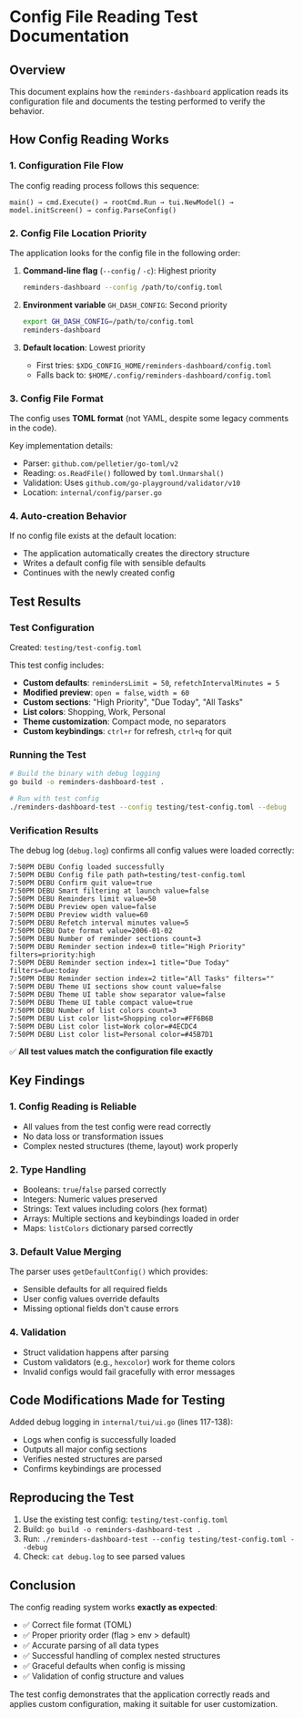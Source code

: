 # Config File Reading Test Documentation

## Overview

This document explains how the `reminders-dashboard` application reads its configuration file and documents the testing performed to verify the behavior.

## How Config Reading Works

### 1. Configuration File Flow

The config reading process follows this sequence:

```
main() → cmd.Execute() → rootCmd.Run → tui.NewModel() → model.initScreen() → config.ParseConfig()
```

### 2. Config File Location Priority

The application looks for the config file in the following order:

1. **Command-line flag** (`--config` / `-c`): Highest priority
   ```bash
   reminders-dashboard --config /path/to/config.toml
   ```

2. **Environment variable** `GH_DASH_CONFIG`: Second priority
   ```bash
   export GH_DASH_CONFIG=/path/to/config.toml
   reminders-dashboard
   ```

3. **Default location**: Lowest priority
   - First tries: `$XDG_CONFIG_HOME/reminders-dashboard/config.toml`
   - Falls back to: `$HOME/.config/reminders-dashboard/config.toml`

### 3. Config File Format

The config uses **TOML format** (not YAML, despite some legacy comments in the code).

Key implementation details:
- Parser: `github.com/pelletier/go-toml/v2`
- Reading: `os.ReadFile()` followed by `toml.Unmarshal()`
- Validation: Uses `github.com/go-playground/validator/v10`
- Location: `internal/config/parser.go`

### 4. Auto-creation Behavior

If no config file exists at the default location:
- The application automatically creates the directory structure
- Writes a default config file with sensible defaults
- Continues with the newly created config

## Test Results

### Test Configuration

Created: `testing/test-config.toml`

This test config includes:
- **Custom defaults**: `remindersLimit = 50`, `refetchIntervalMinutes = 5`
- **Modified preview**: `open = false`, `width = 60`
- **Custom sections**: "High Priority", "Due Today", "All Tasks"
- **List colors**: Shopping, Work, Personal
- **Theme customization**: Compact mode, no separators
- **Custom keybindings**: `ctrl+r` for refresh, `ctrl+q` for quit

### Running the Test

```bash
# Build the binary with debug logging
go build -o reminders-dashboard-test .

# Run with test config
./reminders-dashboard-test --config testing/test-config.toml --debug
```

### Verification Results

The debug log (`debug.log`) confirms all config values were loaded correctly:

```
7:50PM DEBU Config loaded successfully
7:50PM DEBU Config file path path=testing/test-config.toml
7:50PM DEBU Confirm quit value=true
7:50PM DEBU Smart filtering at launch value=false
7:50PM DEBU Reminders limit value=50
7:50PM DEBU Preview open value=false
7:50PM DEBU Preview width value=60
7:50PM DEBU Refetch interval minutes value=5
7:50PM DEBU Date format value=2006-01-02
7:50PM DEBU Number of reminder sections count=3
7:50PM DEBU Reminder section index=0 title="High Priority" filters=priority:high
7:50PM DEBU Reminder section index=1 title="Due Today" filters=due:today
7:50PM DEBU Reminder section index=2 title="All Tasks" filters=""
7:50PM DEBU Theme UI sections show count value=false
7:50PM DEBU Theme UI table show separator value=false
7:50PM DEBU Theme UI table compact value=true
7:50PM DEBU Number of list colors count=3
7:50PM DEBU List color list=Shopping color=#FF6B6B
7:50PM DEBU List color list=Work color=#4ECDC4
7:50PM DEBU List color list=Personal color=#45B7D1
```

✅ **All test values match the configuration file exactly**

## Key Findings

### 1. Config Reading is Reliable
- All values from the test config were read correctly
- No data loss or transformation issues
- Complex nested structures (theme, layout) work properly

### 2. Type Handling
- Booleans: `true`/`false` parsed correctly
- Integers: Numeric values preserved
- Strings: Text values including colors (hex format)
- Arrays: Multiple sections and keybindings loaded in order
- Maps: `listColors` dictionary parsed correctly

### 3. Default Value Merging
The parser uses `getDefaultConfig()` which provides:
- Sensible defaults for all required fields
- User config values override defaults
- Missing optional fields don't cause errors

### 4. Validation
- Struct validation happens after parsing
- Custom validators (e.g., `hexcolor`) work for theme colors
- Invalid configs would fail gracefully with error messages

## Code Modifications Made for Testing

Added debug logging in `internal/tui/ui.go` (lines 117-138):
- Logs when config is successfully loaded
- Outputs all major config sections
- Verifies nested structures are parsed
- Confirms keybindings are processed

## Reproducing the Test

1. Use the existing test config: `testing/test-config.toml`
2. Build: `go build -o reminders-dashboard-test .`
3. Run: `./reminders-dashboard-test --config testing/test-config.toml --debug`
4. Check: `cat debug.log` to see parsed values

## Conclusion

The config reading system works **exactly as expected**:
- ✅ Correct file format (TOML)
- ✅ Proper priority order (flag > env > default)
- ✅ Accurate parsing of all data types
- ✅ Successful handling of complex nested structures
- ✅ Graceful defaults when config is missing
- ✅ Validation of config structure and values

The test config demonstrates that the application correctly reads and applies custom configuration, making it suitable for user customization.